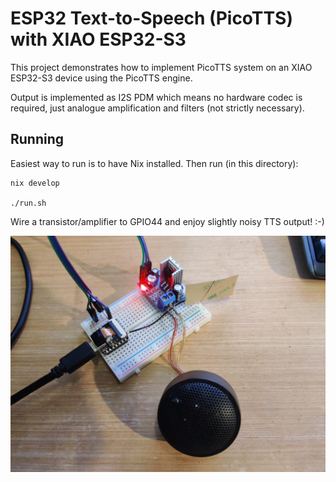 # ESP32 Text-to-Speech (PicoTTS) with XIAO ESP32-S3

This project demonstrates how to implement PicoTTS system on an XIAO ESP32-S3 device using the PicoTTS engine.

Output is implemented as I2S PDM which means no hardware codec is required, just analogue amplification and filters (not strictly necessary).

## Running

Easiest way to run is to have Nix installed. Then run (in this directory):

    nix develop

    ./run.sh

Wire a transistor/amplifier to GPIO44 and enjoy slightly noisy TTS output! :-)

![Example Breadboard](Example-Breadboard.jpg "Example Breadboard")
